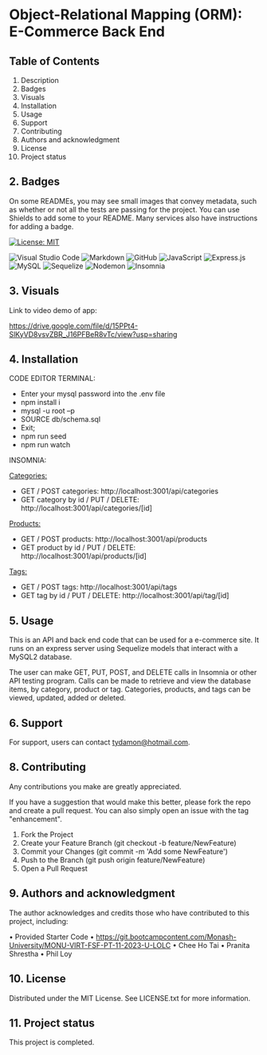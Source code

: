 # Object-Relational Mapping (ORM): E-Commerce Back End

## Table of Contents

1. Description
2. Badges
3. Visuals
4. Installation
5. Usage
6. Support
7. Contributing 
8. Authors and acknowledgment
9. License
10. Project status

## 2. Badges

On some READMEs, you may see small images that convey metadata, such as whether or not all the tests are passing for the project. You can use Shields to add some to your README. Many services also have instructions for adding a badge.

[![License: MIT](https://img.shields.io/badge/License-MIT-yellow.svg)](https://opensource.org/licenses/MIT) 

![Visual Studio Code](https://img.shields.io/badge/Visual%20Studio%20Code-0078d7.svg?style=for-the-badge&logo=visual-studio-code&logoColor=white) ![Markdown](https://img.shields.io/badge/markdown-%23000000.svg?style=for-the-badge&logo=markdown&logoColor=white) ![GitHub](https://img.shields.io/badge/github-%23121011.svg?style=for-the-badge&logo=github&logoColor=white) ![JavaScript](https://img.shields.io/badge/javascript-%23323330.svg?style=for-the-badge&logo=javascript&logoColor=%23F7DF1E) ![Express.js](https://img.shields.io/badge/express.js-%23404d59.svg?style=for-the-badge&logo=express&logoColor=%2361DAFB) ![MySQL](https://img.shields.io/badge/mysql-%2300f.svg?style=for-the-badge&logo=mysql&logoColor=white) ![Sequelize](https://img.shields.io/badge/Sequelize-52B0E7?style=for-the-badge&logo=Sequelize&logoColor=white) ![Nodemon](https://img.shields.io/badge/NODEMON-%23323330.svg?style=for-the-badge&logo=nodemon&logoColor=%BBDEAD) ![Insomnia](https://img.shields.io/badge/Insomnia-black?style=for-the-badge&logo=insomnia&logoColor=5849BE)

## 3. Visuals

Link to video demo of app:

https://drive.google.com/file/d/15PPt4-SlKyVD8vsvZBR_J16PFBeR8vTc/view?usp=sharing

## 4. Installation

CODE EDITOR TERMINAL:

- Enter your mysql password into the .env file
- npm install i
- mysql -u root –p
- SOURCE db/schema.sql
- Exit;
- npm run seed
- npm run watch

INSOMNIA:

<u>Categories: </u>
- GET / POST categories: http://localhost:3001/api/categories
- GET category by id / PUT / DELETE: http://localhost:3001/api/categories/[id]

<u>Products: </u>
- GET / POST products: http://localhost:3001/api/products
- GET product by id / PUT / DELETE: http://localhost:3001/api/products/[id]

<u>Tags: </u>
- GET / POST tags: http://localhost:3001/api/tags
- GET tag by id / PUT / DELETE: http://localhost:3001/api/tag/[id]

## 5. Usage

This is an API and back end code that can be used for a e-commerce site. It runs on an express server using Sequelize models that interact with a MySQL2 database.

The user can make GET, PUT, POST, and DELETE calls in Insomnia or other API testing program. Calls can be made to retrieve and view the database items, by category, product or tag. Categories, products, and tags can be viewed, updated, added or deleted.

## 6. Support

For support, users can contact tydamon@hotmail.com.

## 8. Contributing

Any contributions you make are greatly appreciated.

If you have a suggestion that would make this better, please fork the repo and create a pull request. You can also simply open an issue with the tag "enhancement". 
1.	Fork the Project
2.	Create your Feature Branch (git checkout -b feature/NewFeature)
3.	Commit your Changes (git commit -m 'Add some NewFeature')
4.	Push to the Branch (git push origin feature/NewFeature)
5.	Open a Pull Request

## 9. Authors and acknowledgment

The author acknowledges and credits those who have contributed to this project, including:

•	Provided Starter Code
•	https://git.bootcampcontent.com/Monash-University/MONU-VIRT-FSF-PT-11-2023-U-LOLC
•	Chee Ho Tai
•	Pranita Shrestha
•	Phil Loy 

## 10. License

Distributed under the MIT License. See LICENSE.txt for more information.
 
## 11. Project status

This project is completed.
